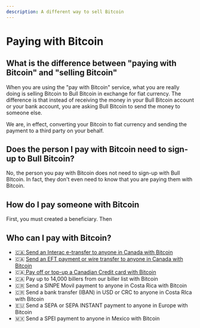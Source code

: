 ```yaml
---
description: A different way to sell Bitcoin
---
```


# Paying with Bitcoin

## What is the difference between "paying with Bitcoin" and "selling Bitcoin"

When you are using the "pay with Bitcoin" service, what you are really doing is selling Bitcoin to Bull Bitcoin in exchange for fiat currency. The difference is that instead of receiving the money in your Bull Bitcoin account or your bank account, you are asking Bull Bitcoin to send the money to someone else.

We are, in effect, converting your Bitcoin to fiat currency and sending the payment to a third party on your behalf.&#x20;

## Does the person I pay with Bitcoin need to sign-up to Bull Bitcoin?

No, the person you pay with Bitcoin does not need to sign-up with Bull BItcoin. In fact, they don't even need to know that you are paying them with Bitcoin.&#x20;

## How do I pay someone with Bitcoin

First, you must created a beneficiary. Then

## Who can I pay with Bitcoin?

* [🇨🇦 Send an Interac e-transfer to anyone in Canada with Bitcoin](beneficiaries/beneficiaries-in-canada/interac-e-transfer-beneficiaries.md)
* 🇨🇦 [Send an EFT payment or wire transfer to anyone in Canada with Bitcoin](beneficiaries/beneficiaries-in-canada/bank-transfer.md)
* 🇨🇦[ Pay off or top-up a Canadian Credit card with Bitcoin](beneficiaries/beneficiaries-in-canada/credit-card.md)
* 🇨🇦 Pay up to 14,000 billers from our biller list with Bitcoin
* 🇨🇷 Send a SINPE Movil payment to anyone in Costa Rica with Bitcoin
* 🇨🇷 Send a bank transfer (IBAN) in USD or CRC to anyone in Costa RIca with Bitcoin
* 🇪🇺 Send a SEPA or SEPA INSTANT payment to anyone in Europe with Bitcoin
* 🇲🇽 Send a SPEI payment to anyone in Mexico with Bitcoin

